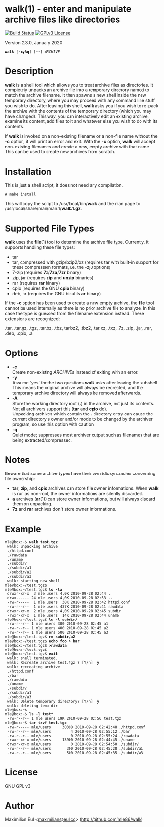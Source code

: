 [//]: # (This file was autogenerated from the man page with 'make README.md')

# walk(1) - enter and manipulate archive files like directories

[![Build Status](https://travis-ci.org/mle86/walk.svg?branch=master)](https://travis-ci.org/mle86/walk)
[![GPLv3 License](https://img.shields.io/badge/license-GPL%20v3-498e7f.svg?style=flat)](/COPYING)


Version 2.3.0, January 2020

<pre><code><b>walk</b> [<b>-cyAq</b>] [<b>--</b>] <i>ARCHIVE</i></code></pre>

# Description

**walk** is a shell tool
which allows you to treat archive files as directories.
It completely unpacks an archive file
into a temporary directory named to match the archive filename.
It then spawns a new shell inside the new temporary directory,
where you may proceed with any command line stuff you wish to do.
After leaving this shell,
**walk** asks you if you wish to re-pack the archive
with the contents of the temporary directory (which you may have changed).
This way, you can interactively edit an existing archive,
examine its content, add files to it
and whatever else you wish to do with its contents.

If **walk** is invoked on a non-existing filename or a non-file name
without the **-c** option,
it will print an error and exit.
With the **-c** option, **walk** will accept non-existing filenames
and create a new, empty archive with that name.
This can be used to create new archives from scratch.

# Installation

This is just a shell script, it does not need any compilation.

```# make install```

This will copy the script to /usr/local/bin/**walk**
and the man page to /usr/local/share/man/man.1/**walk.1.gz**.



# Supported File Types

**walk** uses the **file**(1) tool to determine the archive file type.
Currently, it supports handling these file types:

* tar
* tar, compressed with gzip/bzip2/xz
  (requires tar with built-in support for these compression formats,
  i.e. the -zjJ options)
* 7-zip
  (requires **7z**/**7za**/**7zr** binary)
* zip, jar
  (requires **zip** and **unzip** binaries)
* rar
  (requires **rar** binary)
* cpio
  (requires the GNU **cpio** binary)
* deb, ar
  (requires the GNU binutils **ar** binary)

If the **-c** option has been used to create a new empty archive,
the **file** tool cannot be used internally
as there is no prior archive file to analyze.
In this case the type is guessed from the filename extension instead.
These extensions are recognized:

 .tar,
 .tar.gz, .tgz,
 .tar.bz, .tbz, tar.bz2, .tbz2,
 .tar.xz, .txz,
 .7z,
 .zip, .jar,
 .rar,
 .deb,
 .cpio,
 .a

# Options


* **-c**  
  Create non-existing *ARCHIVE*s
  instead of exiting with an error.
* **-y**  
  Assume \`yes' for the two questions **walk** asks after leaving the subshell.
  This means the original archive will always be recreated,
  and the temporary archive directory will always be removed afterwards. 
* **-A**  
  Store the working directory root (**.**) in the archive,
  not just its contents.
  Not all archivers support this
  (**tar** and **cpio** do).  
  Unpacking archives which contain the **.** directory entry
  can cause the current directory's owner and/or mode to be changed
  by the archiver program,
  so use this option with caution.
* **-q**  
  Quiet mode;
  suppresses most archiver output
  such as filenames that are being extracted/compressed.

# Notes

Beware that some archive types have their own idiosyncracies
concerning file ownership:

* **tar**, **zip**, and **cpio** archives
  can store file owner informations.
  When **walk** is run as non-root,
  the owner informations are silently discarded.
* **a** archives (**ar**(1)) can store owner informations,
  but will always discard them on unpacking.
* **7z** and **rar** archives don't store owner informations.

# Example


<pre><code>mle@box:~$ <b>walk test.tgz</b>
 walk: unpacking archive
 ./httpd.conf
 ./rawdata
 ./uname
 ./subdir/
 ./subdir/a1
 ./subdir/a2
 ./subdir/a3
 walk: starting new shell
mle@box:~/test.tgz$ 
mle@box:~/test.tgz$ <b>ls -la</b>
 drwxr-xr-x  3 mle users 4,0K 2010-09-28 02:44 .
 drwx------ 24 mle users 4,0K 2010-09-28 02:53 ..
 -rw-r-----  1 mle users  30K 2010-09-28 02:42 httpd.conf
 -rw-r--r--  1 mle users 437K 2010-09-28 02:41 rawdata
 drwxr-xr-x  2 mle users 4,0K 2010-09-28 02:45 subdir
 -rwxr-xr-x  1 mle users  14K 2010-09-28 02:44 uname
mle@box:~/test.tgz$ <b>ls -l subdir/</b>
 -rw-r--r-- 1 mle users 300 2010-09-28 02:45 a1
 -rw-r--r-- 1 mle users 400 2010-09-28 02:45 a2
 -rw-r--r-- 1 mle users 500 2010-09-28 02:45 a3
mle@box:~/test.tgz$ <b>rm subdir/a2</b>
mle@box:~/test.tgz$ <b>echo foo > bar</b>
mle@box:~/test.tgz$ <b>>rawdata</b>
mle@box:~/test.tgz$ 
mle@box:~/test.tgz$ <b>exit</b>
 walk: shell terminated.
 walk: Recreate archive test.tgz ? [Y/n]  <b>y</b>
 walk: recreating archive
 ./httpd.conf
 ./bar
 ./rawdata
 ./uname
 ./subdir/
 ./subdir/a1
 ./subdir/a3
 walk: Delete temporary directory? [Y/n]  <b>y</b>
 walk: deleting temp dir
mle@box:~$ 
mle@box:~$ <b>ls -l test*</b>
 -rw-r--r-- 1 mle users 19K 2010-09-28 02:56 test.tgz
mle@box:~$ <b>tar tzvf test.tgz</b>
 -rw-r----- mle/users     30398 2010-09-28 02:42:48 ./httpd.conf
 -rw-r--r-- mle/users         4 2010-09-28 02:55:12 ./bar
 -rw-r--r-- mle/users         0 2010-09-28 02:55:24 ./rawdata
 -rwxr-xr-x mle/users     13900 2010-09-28 02:44:45 ./uname
 drwxr-xr-x mle/users         0 2010-09-28 02:54:50 ./subdir/
 -rw-r--r-- mle/users       300 2010-09-28 02:45:28 ./subdir/a1
 -rw-r--r-- mle/users       500 2010-09-28 02:45:35 ./subdir/a3
</code></pre>

# License

GNU GPL v3

# Author

Maximilian Eul &lt;[maximilian@eul.cc](mailto:maximilian@eul.cc)>
(http://github.com/mle86/walk)
